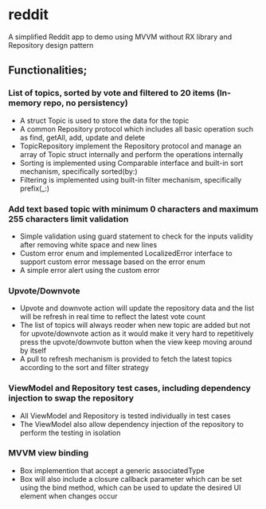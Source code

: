 # reddit

A simplified Reddit app to demo using MVVM without RX library and Repository design pattern

## Functionalities;
### List of topics, sorted by vote and filtered to 20 items (In-memory repo, no persistency)
- A struct Topic is used to store the data for the topic
- A common Repository protocol which includes all basic operation such as find, getAll, add, update and delete
- TopicRepository implement the Repository protocol and manage an array of Topic struct internally and perform the operations internally
- Sorting is implemented using Comparable interface and built-in sort mechanism, specifically sorted(by:)
- Filtering is implemented using built-in filter mechanism, specifically prefix(_:)

### Add text based topic with minimum 0 characters and maximum 255 characters limit validation
- Simple validation using guard statement to check for the inputs validity after removing white space and new lines
- Custom error enum and implemented LocalizedError interface to support custom error message based on the error enum
- A simple error alert using the custom error

### Upvote/Downvote
- Upvote and downvote action will update the repository data and the list will be refresh in real time to reflect the latest vote count
- The list of topics will always reoder when new topic are added but not for upvote/downvote action as it would make it very hard to repetitively press the upvote/downvote button when the view keep moving around by itself
- A pull to refresh mechanism is provided to fetch the latest topics according to the sort and filter strategy

### ViewModel and Repository test cases, including dependency injection to swap the repository
- All ViewModel and Repository is tested individually in test cases
- The ViewModel also allow dependency injection of the repository to perform the testing in isolation

### MVVM view binding
- Box implemention that accept a generic associatedType
- Box will also include a closure callback parameter which can be set using the bind method, which can be used to update the desired UI element when changes occur
